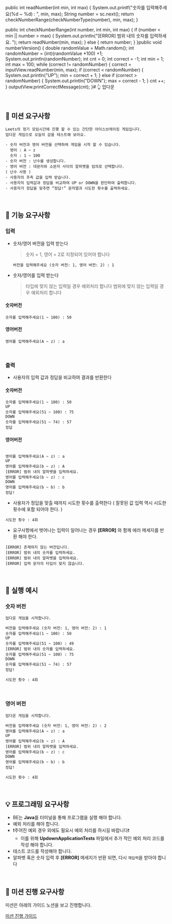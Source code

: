 public int readNumber(int min, int max) {
    System.out.printf("숫자를 입력해주세요(%d ~ %d) : ", min, max);
    String number = sc.next();
    return checkNumberRange(checkNumberType(number), min, max);
}

public int checkNumberRange(int number, int min, int max) {
    if (number < min || number > max) {
        System.out.println("[ERROR] 범위 내의 숫자를 입력하세요. ");
        return readNumber(min, max);
    } else {
        return number;
    }
}public void numberVersion() {
    double randomValue = Math.random();
    int randomNumber = (int)(randomValue *100) +1;
    System.out.println(randomNumber);
    int cnt = 0;
    int correct = -1;
    int min = 1;
    int max = 100;
    while (correct != randomNumber) {
        correct = inputView.readNumber(min, max);
        if (correct < randomNumber) {
            System.out.println("UP");
            min = correct + 1;
        } else if (correct > randomNumber) {
            System.out.println("DOWN");
            max = correct - 1;
        }
        cnt ++;
    }
    outputView.printCorrectMessage(cnt);
}# 👆 업다운

</br>

## 🎯 미션 요구사항

    Leets의 정기 모임시간에 진행 할 수 있는 간단한 아이스브레이킹 게임입니다.
    업다운 게임으로 오늘의 감을 테스트해 보아요.

    - 숫자 버전과 영어 버전을 선택하여 게임을 시작 할 수 있습니다.
      영어 : A ~ z
      숫자 : 1 ~ 100
    - 숫자 버전 : 난수를 생성합니다.
    - 영어 버전 : 대문자와 소문자 사이의 알파벳을 임의로 선택합니다.
    ( 난수 사용 )
    - 사용자의 추측 값을 입력 받습니다.
    - 사용자의 입력값과 정답을 비교하여 UP or DOWN을 판단하여 출력합니다.
    - 사용자가 정답을 맞추면 “정답!” 문자열과 시도한 횟수를 출력하세요.

</br>

## 🤖 기능 요구사항

### 입력

- 숫자/영어 버전을 입력 받는다

  > 숫자 = 1, 영어 = 2로 지정되어 있어야 합니다

  ```
  버전을 입력해주세요 (숫자 버전: 1, 영어 버전: 2) : 1
  ```

- 숫자/영어를 입력 받는다
  > 타입에 맞지 않는 입력일 경우 예외처리 합니다
  > 범위에 맞지 않는 입력일 경우 예외처리 합니다

#### 숫자버전

```
숫자를 입력해주세요(1 ~ 100) : 50
```

#### 영어버전

```
영어를 입력해주세요(A ~ z) : a
```

</br>

### 출력

- 사용자의 입력 값과 정답을 비교하여 결과를 반환한다

#### 숫자버전

```
숫자를 입력해주세요(1 ~ 100) : 50
UP
숫자를 입력해주세요(51 ~ 100) : 75
DOWN
숫자를 입력해주세요(51 ~ 74) : 57
정답
```

#### 영어버전

```

영어를 입력해주세요(A ~ z) : a
UP
영어를 입력해주세요(b ~ z) : A
[ERROR] 범위 내의 알파벳을 입력하세요.
영어를 입력해주세요(b ~ z) : c
DOWN
영어를 입력해주세요(b ~ b) : b
정답!
```

- 사용자가 정답을 맞출 때까지 시도한 횟수를 출력한다
  ( 잘못된 값 입력 역시 시도한 횟수에 포함 되어야 한다. )

```
시도한 횟수 : 4회
```

- 요구사항에서 벗어나는 입력이 일어나는 경우 **[ERROR]** 와 함께 에러 메세지를 반환 해야 한다.

```
[ERROR] 존재하지 않는 버전입니다.
[ERROR] 범위 내의 숫자를 입력하세요.
[ERROR] 범위 내의 알파벳을 입력하세요.
[ERROR] 입력 문자의 타입이 맞지 않습니다.
```

</br>

## 📍 실행 예시

### 숫자 버전

```
업다운 게임을 시작합니다.

버전을 입력해주세요 (숫자 버전: 1, 영어 버전: 2) : 1
숫자를 입력해주세요(1 ~ 100) : 50
UP
숫자를 입력해주세요(51 ~ 100) : 49
[ERROR] 범위 내의 숫자를 입력하세요.
숫자를 입력해주세요(51 ~ 100) : 75
DOWN
숫자를 입력해주세요(51 ~ 74) : 57
정답!

시도한 횟수 : 4회
```

</br>

### 영어 버전

```
업다운 게임을 시작합니다.

버전을 입력해주세요 (숫자 버전: 1, 영어 버전: 2) : 2
영어를 입력해주세요(A ~ z) : a
UP
영어를 입력해주세요(b ~ z) : A
[ERROR] 범위 내의 알파벳을 입력하세요.
영어를 입력해주세요(b ~ z) : c
DOWN
영어를 입력해주세요(b ~ b) : b
정답!

시도한 횟수 : 4회
```

</br>

## 💡 프로그래밍 요구사항

- BE는 **Java**를 터미널을 통해 프로그램을 실행 해야 합니다.
- 예외 처리를 해야 합니다.
- ❗️주어진 예외 경우 외에도 필요시 예외 처리를 하시길 바랍니다❗️
    - 이를 위해 **UpdownApplicationTests** 파일에서 추가 적인 예외 처리 코드를 작성 해야 합니다.
- 테스트 코드를 작성해야 합니다.
- 알파벳 혹은 숫자 입력 후 **[ERROR]** 메세지가 반환 되면, 다시 `재입력`을 받아야 합니다

</br>

## 📢 미션 진행 요구사항

미션은 아래의 가이드 노션을 보고 진행합니다.

[미션 진행 가이드](https://leets-final.notion.site/46dbd9440a4f4d5e97228011dff70f5a?pvs=4)
